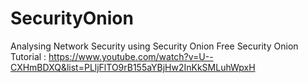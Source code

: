 # SecurityOnion
Analysing Network Security using Security Onion
Free Security Onion Tutorial : https://www.youtube.com/watch?v=U--CXHmBDXQ&list=PLljFlTO9rB155aYBjHw2InKkSMLuhWpxH
